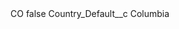 <?xml version="1.0" encoding="UTF-8"?>
<CustomMetadata xmlns="http://soap.sforce.com/2006/04/metadata" xmlns:xsi="http://www.w3.org/2001/XMLSchema-instance" xmlns:xsd="http://www.w3.org/2001/XMLSchema">
    <label>CO</label>
    <protected>false</protected>
    <values>
        <field>Country_Default__c</field>
        <value xsi:type="xsd:string">Columbia</value>
    </values>
</CustomMetadata>
